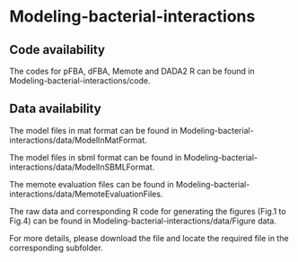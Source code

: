 # Modeling-bacterial-interactions

Code availability
-------
The codes for pFBA, dFBA, Memote and DADA2 R can be found in Modeling-bacterial-interactions/code.

Data availability
-------
The model files in mat format can be found in Modeling-bacterial-interactions/data/ModelInMatFormat.

The model files in sbml format can be found in Modeling-bacterial-interactions/data/ModelInSBMLFormat.

The memote evaluation files can be found in Modeling-bacterial-interactions/data/MemoteEvaluationFiles.

The raw data and corresponding R code for generating the figures (Fig.1 to Fig.4) can be found in Modeling-bacterial-interactions/data/Figure data.

For more details, please download the file and locate the required file in the corresponding subfolder.  

 
